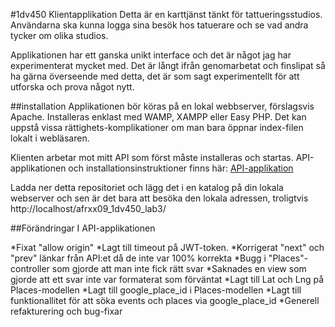 #1dv450 Klientapplikation
Detta är en karttjänst tänkt för tattueringsstudios. Användarna ska kunna logga sina besök hos tatuerare och se vad andra tycker om olika studios.

Applikationen har ett ganska unikt interface och det är något jag har experimenterat mycket med. Det är långt ifrån genomarbetat och finslipat så ha gärna överseende med detta, det är som sagt experimentellt för att utforska och prova något nytt.

##installation
Applikationen bör köras på en lokal webbserver, förslagsvis Apache. Installeras enklast med WAMP, XAMPP eller Easy PHP.
Det kan uppstå vissa rättighets-komplikationer om man bara öppnar index-filen lokalt i webläsaren.

Klienten arbetar mot mitt API som först måste installeras och startas. API-applikationen och installationsinstruktioner finns här:
[API-applikation](https://github.com/afrxx09/afrxx09_1dv450)

Ladda ner detta repositoriet och lägg det i en katalog på din lokala webserver och sen är det bara att besöka den lokala adressen, troligtvis http://localhost/afrxx09_1dv450_lab3/


##Förändringar I API-applikationen

*Fixat "allow origin"
*Lagt till timeout på JWT-token.
*Korrigerat "next" och "prev" länkar från API:et då de inte var 100% korrekta
*Bugg i "Places"-controller som gjorde att man inte fick rätt svar
*Saknades en view som gjorde att ett svar inte var formaterat som förväntat
*Lagt till Lat och Lng på Places-modellen
*Lagt till google_place_id i Places-modellen
*Lagt till funktionallitet för att söka events och places via google_place_id
*Generell refakturering och bug-fixar
